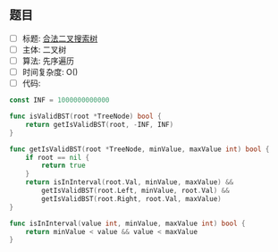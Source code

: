 ## 题目
- [ ] 标题: [合法二叉搜索树](https://leetcode-cn.com/problems/legal-binary-search-tree-lcci/)
- [ ] 主体: 二叉树
- [ ] 算法: 先序遍历
- [ ] 时间复杂度: O()
- [ ] 代码:
```go
const INF = 1000000000000

func isValidBST(root *TreeNode) bool {
	return getIsValidBST(root, -INF, INF)
}

func getIsValidBST(root *TreeNode, minValue, maxValue int) bool {
	if root == nil {
		return true
	}
	return isInInterval(root.Val, minValue, maxValue) &&
		getIsValidBST(root.Left, minValue, root.Val) &&
		getIsValidBST(root.Right, root.Val, maxValue)
}

func isInInterval(value int, minValue, maxValue int) bool {
	return minValue < value && value < maxValue
}
```
